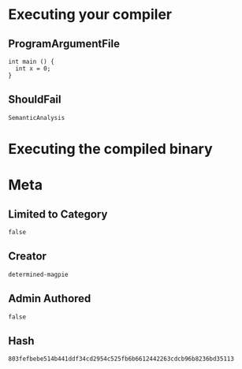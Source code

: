 # Executing your compiler

## ProgramArgumentFile

```
int main () {
  int x = 0;
}
```

## ShouldFail

```
SemanticAnalysis
```

# Executing the compiled binary

# Meta

## Limited to Category

```
false
```

## Creator

```
determined-magpie
```

## Admin Authored

```
false
```

## Hash

```
803fefbebe514b441ddf34cd2954c525fb6b6612442263cdcb96b8236bd35113
```
